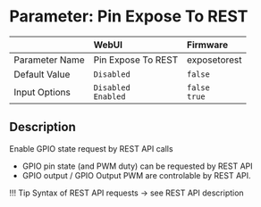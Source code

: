 # Parameter: Pin Expose To REST

|                   | WebUI               | Firmware
|:---               |:---                 |:----
| Parameter Name    | Pin Expose To REST  | exposetorest
| Default Value     | `Disabled`          | `false`
| Input Options     | `Disabled`<br>`Enabled` | `false`<br>`true` 


## Description

Enable GPIO state request by REST API calls<br>
- GPIO pin state (and PWM duty) can be requested by REST API<br>
- GPIO output / GPIO Output PWM are controlable by REST API.


!!! Tip
    Syntax of REST API requests -> see REST API description
